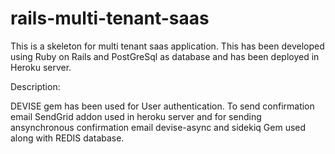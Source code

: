 # rails-multi-tenant-saas

This is a skeleton for multi tenant saas application.
This has been developed using Ruby on Rails and PostGreSql as database
and has been deployed in Heroku server.

Description:

DEVISE gem has been used for User authentication.
To send confirmation email SendGrid addon used in heroku server and for sending ansynchronous confirmation email devise-async and sidekiq Gem used along with REDIS database.
